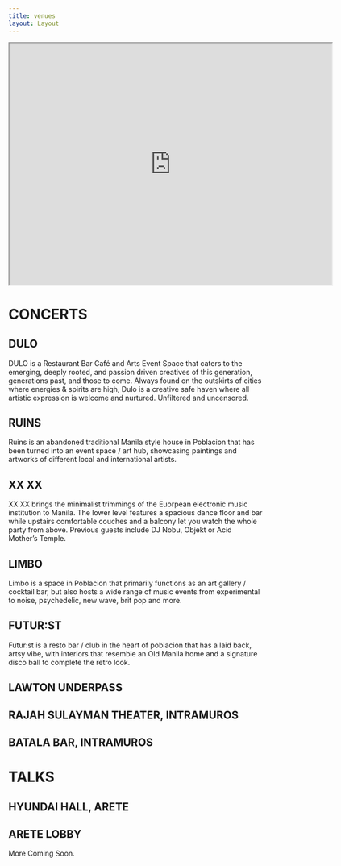 ```yaml
---
title: venues
layout: Layout
---
```


<iframe src="https://www.google.com/maps/d/u/0/embed?mid=1tJF0UhsCjFdpeLkJecfToCkgt7Xi11t5" width="640" height="480"></iframe>

<h1>CONCERTS</h1>


<h2>DULO</h2>
DULO is a Restaurant Bar Café and Arts Event Space that caters to
the emerging, deeply rooted, and passion driven creatives of this
generation, generations past, and those to come. Always found on
the outskirts of cities where energies & spirits are high, Dulo is a
creative safe haven where all artistic expression is welcome and
nurtured. Unfiltered and uncensored.

<h2>RUINS</h2>
Ruins is an abandoned traditional Manila
style house in Poblacion
that has been turned into an event space / art hub, showcasing
paintings and artworks of different local and international artists.

<h2>XX XX</h2>
XX XX brings the minimalist trimmings of the Euorpean electronic
music institution to Manila. The lower level features a spacious
dance floor and bar while upstairs comfortable couches and a
balcony let you watch the whole party from above. Previous guests
include DJ Nobu, Objekt or Acid Mother’s Temple.

<h2>LIMBO</h2>
Limbo is a space in Poblacion that primarily functions as an art
gallery / cocktail bar, but also hosts a wide range of music events
from experimental to noise, psychedelic, new wave, brit pop and
more.

<h2>FUTUR:ST</h2>
Futur:st is a resto
bar / club in the heart of poblacion that has a
laid back, artsy vibe, with interiors that resemble an Old Manila
home and a signature disco ball to complete the retro look.

<h2>LAWTON UNDERPASS</h2>

<h2>RAJAH SULAYMAN THEATER, INTRAMUROS</h2>

<h2>BATALA BAR, INTRAMUROS</h2>

<h1>TALKS</h1>

<h2>HYUNDAI HALL, ARETE</h2>

<h2>ARETE LOBBY</h2>

More Coming Soon.
